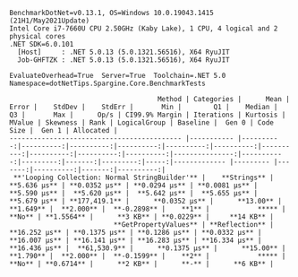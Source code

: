 
    BenchmarkDotNet=v0.13.1, OS=Windows 10.0.19043.1415 (21H1/May2021Update)
    Intel Core i7-7660U CPU 2.50GHz (Kaby Lake), 1 CPU, 4 logical and 2 physical cores
    .NET SDK=6.0.101
      [Host]     : .NET 5.0.13 (5.0.1321.56516), X64 RyuJIT
      Job-GHFTZK : .NET 5.0.13 (5.0.1321.56516), X64 RyuJIT

    EvaluateOverhead=True  Server=True  Toolchain=.NET 5.0  
    Namespace=dotNetTips.Spargine.Core.BenchmarkTests  

                                         Method | Categories |      Mean |     Error |    StdDev |    StdErr |       Min |        Q1 |    Median |        Q3 |       Max |      Op/s | CI99.9% Margin | Iterations | Kurtosis | MValue | Skewness | Rank | LogicalGroup | Baseline |  Gen 0 | Code Size |  Gen 1 | Allocated |
    ------------------------------------------- |----------- |----------:|----------:|----------:|----------:|----------:|----------:|----------:|----------:|----------:|----------:|---------------:|-----------:|---------:|-------:|---------:|-----:|------------- |--------- |-------:|----------:|-------:|----------:|
     **'Looping Collection: Normal StringBuilder'** |    **Strings** |  **5.636 μs** | **0.0352 μs** | **0.0294 μs** | **0.0081 μs** |  **5.590 μs** |  **5.620 μs** |  **5.642 μs** |  **5.655 μs** |  **5.679 μs** | **177,419.1** |      **0.0352 μs** |      **13.00** |    **1.649** |  **2.000** |  **-0.2898** |    **1** |            ***** |       **No** | **1.5564** |      **3 KB** | **0.0229** |     **14 KB** |
                              **GetPropertyValues** | **Reflection** | **16.252 μs** | **0.1375 μs** | **0.1286 μs** | **0.0332 μs** | **16.007 μs** | **16.141 μs** | **16.283 μs** | **16.334 μs** | **16.436 μs** |  **61,530.9** |      **0.1375 μs** |      **15.00** |    **1.790** |  **2.000** |  **-0.1599** |    **2** |            ***** |       **No** | **0.6714** |      **2 KB** |      **-** |      **6 KB** |
